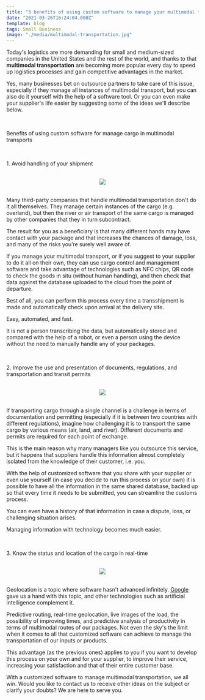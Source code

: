```yaml
---
title: "3 benefits of using custom software to manage your multimodal transportation"
date: "2021-03-26T16:24:04.000Z"
template: blog
tags: Small Business
image: "./media/multimodal-transportation.jpg"
---
```


Today's logistics are more demanding for small and medium-sized companies in the United States and the rest of the world, and thanks to that **multimodal transportation** are becoming more popular every day to speed up logistics processes and gain competitive advantages in the market. 

Yes, many businesses bet on outsource partners to take care of this issue, especially if they manage all instances of multimodal transport, but you can also do it yourself with the help of a software tool. Or you can even make your supplier's life easier by suggesting some of the ideas we'll describe below. 

<Br>

<title-2>Benefits of using custom software for manage cargo in multimodal transports</title-2>

<Br>
  
<title-3>1. Avoid handling of your shipment</title-3>

<Br>

<center>

<img src="./media/handling-of-your-shipment.jpg![image](https://user-images.githubusercontent.com/43820462/112645247-aac1fb00-8e1c-11eb-93db-6899a2def92f.png)">

</center>

<Br>

Many third-party companies that handle multimodal transportation don't do it all themselves. They manage certain instances of the cargo (e.g. overland), but then the river or air transport of the same cargo is managed by other companies that they in turn subcontract. 

The result for you as a beneficiary is that many different hands may have contact with your package and that increases the chances of damage, loss, and many of the risks you’re surely well aware of. 

If you manage your multimodal transport, or if you suggest to your supplier to do it all on their own, they can use cargo control and management software and take advantage of technologies such as NFC chips, QR code to check the goods in situ (without human handling), and then check that data against the database uploaded to the cloud from the point of departure. 

Best of all, you can perform this process every time a transshipment is made and automatically check upon arrival at the delivery site. 

Easy, automated, and fast. 

It is not a person transcribing the data, but automatically stored and compared with the help of a robot, or even a person using the device without the need to manually handle any of your packages. 

<Br>
  
<title-3>2. Improve the use and presentation of documents, regulations, and transportation and transit permits</title-3>

<Br>

<center>

<img src="./media/documents.jpg![image](https://user-images.githubusercontent.com/43820462/112645539-f4124a80-8e1c-11eb-8cc3-6a8dba812e69.png))">

</center>

<Br>

If transporting cargo through a single channel is a challenge in terms of documentation and permitting (especially if it is between two countries with different regulations), imagine how challenging it is to transport the same cargo by various means (air, land, and river). Different documents and permits are required for each point of exchange. 

This is the main reason why many managers like you outsource this service, but it happens that suppliers handle this information almost completely isolated from the knowledge of their customer, i.e. you. 

With the help of customized software that you share with your supplier or even use yourself (in case you decide to run this process on your own) it is possible to have all the information in the same shared database, backed up so that every time it needs to be submitted, you can streamline the customs process. 

You can even have a history of that information in case a dispute, loss, or challenging situation arises. 

Managing information with technology becomes much easier. 

<Br>
  
<title-3>3. Know the status and location of the cargo in real-time</title-3>

<Br>

<center>

<img src="./media/cargo-location.jpg![image](https://user-images.githubusercontent.com/43820462/112645794-3a67a980-8e1d-11eb-9fc5-6bd7fdc28542.png))">

</center>

<Br>

Geolocation is a topic where software hasn't advanced infinitely. <a target="_blank" href="https://www.google.com/">  Google </a> gave us a hand with this topic, and other technologies such as artificial intelligence complement it. 

Predictive routing, real-time geolocation, live images of the load, the possibility of improving times, and predictive analysis of productivity in terms of multimodal routes of our packages. Not even the sky's the limit when it comes to all that customized software can achieve to manage the transportation of our inputs or products. 

This advantage (as the previous ones) applies to you if you want to develop this process on your own and for your supplier, to improve their service, increasing your satisfaction and that of their entire customer base. 

With a customized software to manage multimodal transportation, we all win. Would you like to contact us to receive other ideas on the subject or clarify your doubts? We are here to serve you.

